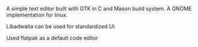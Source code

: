 A simple text editor built with GTK in C and Mason build system. A GNOME implementation for linux.

Libadwaita can be used for standardized UI.

Used flatpak as a default code editor
